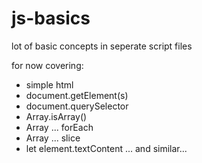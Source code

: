 # js-basics
lot of basic concepts in seperate script files


for now covering:
- simple html
- document.getElement(s)
- document.querySelector
- Array.isArray()
- Array ... forEach
- Array ... slice
- let element.textContent ... and similar...
